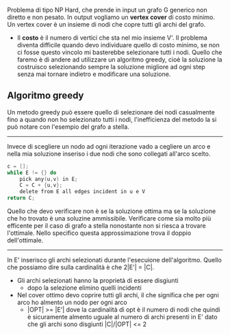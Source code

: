 Problema di tipo NP Hard, che prende in input un grafo G generico non diretto e non pesato. In output vogliamo un **vertex cover** di costo minimo. Un vertex cover è un insieme di nodi che copre tutti gli archi del grafo.
- Il **costo** è il numero di vertici che sta nel mio insieme V'.
Il problema diventa difficile quando devo individuare quello di costo minimo, se non ci fosse questo vincolo mi basterebbe selezionare tutti i nodi. Quello che faremo è di andere ad utilizzare un algoritmo greedy, cioè la soluzione la costruisco selezionando sempre la soluzione migliore ad ogni step senza mai tornare indietro e modificare una soluzione. 
## Algoritmo greedy

Un metodo greedy può essere quello di selezionare dei nodi casualmente fino a quando non ho selezionato tutti i nodi, l'inefficienza del metodo la si può notare con l'esempio del grafo a stella. 
___
Invece di scegliere un nodo ad ogni iterazione vado a cegliere un arco e nella mia soluzione inseriso i due nodi che sono collegati all'arco scelto.

```c
c = [];
while E != {} do
	pick any(u,v) in E;
	C = C + {u,v};
	delete from E all edges incident in u e V
return C;
```
Quello che devo verificare non è se la soluzione ottima ma se la soluzione che ho trovato è una soluzine ammissibile. Verificare come sia molto più efficente per il caso di grafo a stella nonostante non si riesca a trovare l'ottimale. Nello specifico questa approssimazione trova il doppio dell'ottimale.
___
In E' inserisco gli archi selezionati durante l'esecuione dell'algoritmo. Quello che possiamo dire sulla cardinalità è che 2|E'| = |C|.
- Gli archi selezionati hanno la proprietà di essere disgiunti
	- dopo la selezione elimino quelli incidenti
- Nel cover ottimo devo coprire tutti gli archi, il che significa che per ogni arco ho almento un nodo per ogni arco
	- |OPT| >= |E'| dove la cardinalità di opt è il numero di nodi che quindi è sicuramente almento uguale al numero di archi presenti in E' dato che gli archi sono disgiunti |C|/|OPT| <= 2